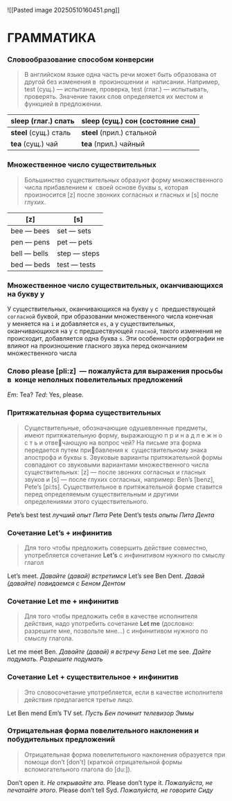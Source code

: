 ![[Pasted image 20250510160451.png]]

# ГРАММАТИКА

### Словообразование способом конверсии

> В английском языке одна часть речи может быть образована от другой без изменения в  произношении и  написании. Например, test (сущ.) — испытание, проверка, test (глаг.) — испытывать, проверять. Значение таких слов определяется их местом и функцией в предложении.

| **sleep** (глаг.) спать | **sleep** (сущ.) сон (состояние сна) |
| ----------------------- | ------------------------------------ |
| **steel** (сущ.) сталь  | **steel** (прил.) стальной           |
| **tea** (сущ.) чай      | **tea** (прил.) чайный               |

### Множественное число существительных

>Большинство существительных образуют форму множественного числа прибавлением к  своей основе буквы s, которая произносится [z] после звонких согласных и гласных и [s] после глухих.

| [z]          | [s]          |
| ------------ | ------------ |
| bee — bees   | set — sets   |
| pen — pens   | pet — pets   |
| bell — bells | step — steps |
| bed — beds   | test — tests |

### Множественное число существительных, оканчивающихся на букву у

У существительных, оканчивающихся на букву `у` с  предшествующей `согласной` буквой, при образовании множественного числа конечная у меняется на `i` и добавляется `es`, а у существительных, оканчивающихся на у с предшествующей `гласной`, такого изменения не происходит, добавляется одна буква `s`. Эти особенности орфографии не влияют на произношение гласного звука перед окончанием множественного числа

### Слово please [pli:z]  — пожалуйста для выражения просьбы в  конце неполных повелительных предложений

*Em*: Tea? 
*Ted*: Yes, please.

### Притяжательная форма существительных

> Существительные, обозначающие одушевленные предметы, имеют притяжательную форму, выражающую п р и н а д л е ж н о с т ь и отвечающую на вопрос чей? На письме эта форма передается путем прибавления к  существительному знака апострофа и буквы s. Звуковые варианты притяжательной формы совпадают со звуковыми вариантами множественного числа существительных: [z] — после звонких согласных и гласных звуков и [s] — после глухих согласных, например: Ben’s [benz], Pete’s [pi:ts]. 
> Существительное в притяжательной форме ставится перед определяемым существительным и другими определениями этого существительного.

Pete’s best test *лучший опыт Пита*
Pete Dent’s tests *опыты Пита Дента*

### Сочетание Let’s + инфинитив

> Для того чтобы предложить совершить действие совместно, употребляется сочетание **Let’s** с инфинитивом нужного по смыслу глагол

Let’s meet. *Давайте (давай) встретимся*
Let’s see Ben Dent. *Давай (давайте) повидаемся с Беном Дентом*

### Сочетание Let me + инфинитив

> Для того чтобы предложить себя в качестве исполнителя действия, надо употребить сочетание **Let me** (дословно: разрешите мне, позвольте мне…) с инфинитивом нужного по смыслу глагола.

Let me meet Ben. *Давайте (давай) я встречу Бена*
Let me see. *Дайте подумать. Разрешите подумать*

### Сочетание Let + существительное + инфинитив

> Это словосочетание употребляется, если в качестве исполнителя действия предлагается третье лицо.

Let Ben mend Em’s TV set. *Пусть Бен починит телевизор Эммы*

### Отрицательная форма повелительного наклонения и  побудительных предложений

> Отрицательная форма повелительного наклонения образуется при помощи don’t [don't] (краткой отрицательной формы вспомогательного глагола do [du:]).

Don’t open it. *He открывайте это.* 
Please don’t type it. *Пожалуйста, не печатайте этого.* 
Please don’t tell Syd. *Пожалуйста, не говорите Сиду*

